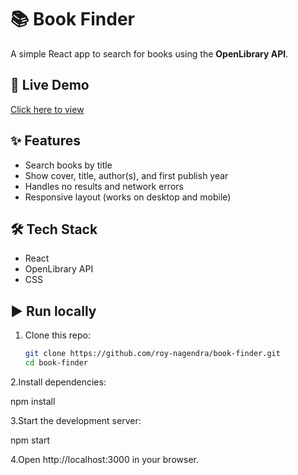 # 📚 Book Finder

A simple React app to search for books using the **OpenLibrary API**.

## 🚀 Live Demo
[Click here to view](https://codesandbox.io/p/sandbox/8krn99)

## ✨ Features
- Search books by title
- Show cover, title, author(s), and first publish year
- Handles no results and network errors
- Responsive layout (works on desktop and mobile)

## 🛠️ Tech Stack
- React
- OpenLibrary API
- CSS

## ▶️ Run locally
1. Clone this repo:
   ```bash
   git clone https://github.com/roy-nagendra/book-finder.git
   cd book-finder

2.Install dependencies:

   npm install


3.Start the development server:

   npm start


4.Open http://localhost:3000 in your browser.
